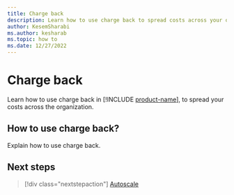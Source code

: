 ```yaml
---
title: Charge back
description: Learn how to use charge back to spread costs across your organization.
author: KesemSharabi
ms.author: kesharab
ms.topic: how to
ms.date: 12/27/2022
---
```


# Charge back

Learn how to use charge back in  [!INCLUDE [product-name](../includes/product-name.md)], to spread your costs across the organization.

## How to use charge back?

Explain how to use charge back.

## Next steps

>[!div class="nextstepaction"]
>[Autoscale](autoscale.md)
